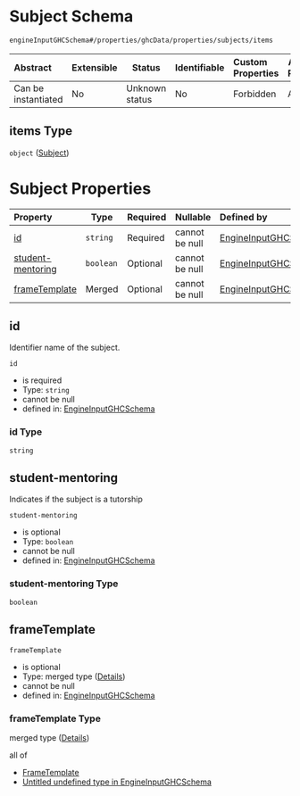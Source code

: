 # Subject Schema

```txt
engineInputGHCSchema#/properties/ghcData/properties/subjects/items
```




| Abstract            | Extensible | Status         | Identifiable | Custom Properties | Additional Properties | Access Restrictions | Defined In                                                         |
| :------------------ | ---------- | -------------- | ------------ | :---------------- | --------------------- | ------------------- | ------------------------------------------------------------------ |
| Can be instantiated | No         | Unknown status | No           | Forbidden         | Allowed               | none                | [ghc.schema.json\*](../out/ghc.schema.json "open original schema") |

## items Type

`object` ([Subject](ghc-properties-ghcdata-properties-subjects-subject.md))

# Subject Properties

| Property                                | Type      | Required | Nullable       | Defined by                                                                                                                                                                                                   |
| :-------------------------------------- | --------- | -------- | -------------- | :----------------------------------------------------------------------------------------------------------------------------------------------------------------------------------------------------------- |
| [id](#id)                               | `string`  | Required | cannot be null | [EngineInputGHCSchema](ghc-properties-ghcdata-properties-subjects-subject-properties-id.md "engineInputGHCSchema#/properties/ghcData/properties/subjects/items/properties/id")                               |
| [student-mentoring](#student-mentoring) | `boolean` | Optional | cannot be null | [EngineInputGHCSchema](ghc-properties-ghcdata-properties-subjects-subject-properties-student-mentoring.md "engineInputGHCSchema#/properties/ghcData/properties/subjects/items/properties/student-mentoring") |
| [frameTemplate](#frametemplate)         | Merged    | Optional | cannot be null | [EngineInputGHCSchema](ghc-properties-ghcdata-properties-subjects-subject-properties-frametemplate.md "engineInputGHCSchema#/properties/ghcData/properties/subjects/items/properties/frameTemplate")         |

## id

Identifier name of the subject.


`id`

-   is required
-   Type: `string`
-   cannot be null
-   defined in: [EngineInputGHCSchema](ghc-properties-ghcdata-properties-subjects-subject-properties-id.md "engineInputGHCSchema#/properties/ghcData/properties/subjects/items/properties/id")

### id Type

`string`

## student-mentoring

Indicates if the subject is a tutorship


`student-mentoring`

-   is optional
-   Type: `boolean`
-   cannot be null
-   defined in: [EngineInputGHCSchema](ghc-properties-ghcdata-properties-subjects-subject-properties-student-mentoring.md "engineInputGHCSchema#/properties/ghcData/properties/subjects/items/properties/student-mentoring")

### student-mentoring Type

`boolean`

## frameTemplate




`frameTemplate`

-   is optional
-   Type: merged type ([Details](ghc-properties-ghcdata-properties-subjects-subject-properties-frametemplate.md))
-   cannot be null
-   defined in: [EngineInputGHCSchema](ghc-properties-ghcdata-properties-subjects-subject-properties-frametemplate.md "engineInputGHCSchema#/properties/ghcData/properties/subjects/items/properties/frameTemplate")

### frameTemplate Type

merged type ([Details](ghc-properties-ghcdata-properties-subjects-subject-properties-frametemplate.md))

all of

-   [FrameTemplate](ghc-definitions-frametemplate.md "check type definition")
-   [Untitled undefined type in EngineInputGHCSchema](ghc-properties-ghcdata-properties-subjects-subject-properties-frametemplate-allof-1.md "check type definition")
